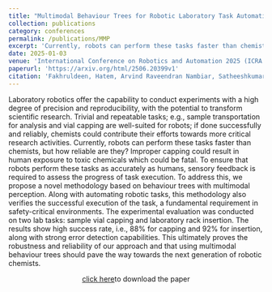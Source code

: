 ```yaml
---
title: "Multimodal Behaviour Trees for Robotic Laboratory Task Automation"
collection: publications
category: conferences
permalink: /publications/MMP
excerpt: 'Currently, robots can perform these tasks faster than chemists, but how reliable are they? Improper capping could result in human exposure to toxic chemicals which could be fatal.'
date: 2025-01-03
venue: 'International Conference on Robotics and Automation 2025 (ICRA 2025), Atlanta, USA'
paperurl: 'https://arxiv.org/html/2506.20399v1'
citation: 'Fakhruldeen, Hatem, Arvind Raveendran Nambiar, Satheeshkumar Veeramani, Bonilkumar Vijaykumar Tailor, Hadi Beyzaee Juneghani, Gabriella Pizzuto, and Andrew Ian Cooper. "Multimodal Behaviour Trees for Robotic Laboratory Task Automation." arXiv preprint arXiv:2506.20399 (2025).'
---
```

Laboratory robotics offer the capability to conduct experiments with a high degree of precision and reproducibility, with the potential to transform scientific research. Trivial and repeatable tasks; e.g., sample transportation for analysis and vial capping are well-suited for robots; if done successfully and reliably, chemists could contribute their efforts towards more critical research activities. Currently, robots can perform these tasks faster than chemists, but how reliable are they? Improper capping could result in human exposure to toxic chemicals which could be fatal. To ensure that robots perform these tasks as accurately as humans, sensory feedback is required to assess the progress of task execution. To address this, we propose a novel methodology based on behaviour trees with multimodal perception. Along with automating robotic tasks, this methodology also verifies the successful execution of the task, a fundamental requirement in safety-critical environments. The experimental evaluation was conducted on two lab tasks: sample vial capping and laboratory rack insertion. The results show high success rate, i.e., 88% for capping and 92% for insertion, along with strong error detection capabilities. This ultimately proves the robustness and reliability of our approach and that using multimodal behaviour trees should pave the way towards the next generation of robotic chemists.


<p style="text-align: center;"><a href="https://arxiv.org/html/2506.20399v1"> click here</a>to download the paper</p>